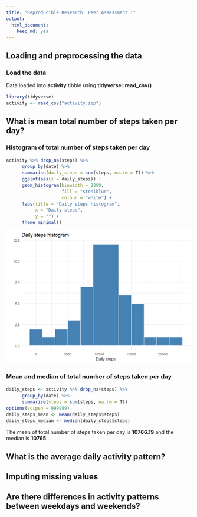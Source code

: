 ```yaml
---
title: "Reproducible Research: Peer Assessment 1"
output: 
  html_document:
    keep_md: yes
---
```



## Loading and preprocessing the data

### Load the data

Data loaded into **activity** tibble using **tidyverse::read_csv()** 


```r
library(tidyverse)
activity <- read_csv("activity.zip")
```

## What is mean total number of steps taken per day?

### Histogram of total number of steps taken per day


```r
activity %>% drop_na(steps) %>%
      group_by(date) %>% 
      summarise(daily_steps = sum(steps, na.rm = T)) %>% 
      ggplot(aes(x = daily_steps)) +
      geom_histogram(binwidth = 2000,
                     fill = "steelblue",
                     colour = "white") +
      labs(title = "Daily steps histogram",
           x = "Daily steps",
           y = "") +
      theme_minimal()
```

![](PA1_template_files/figure-html/stepshist-1.png)<!-- -->

### Mean and median of total number of steps taken per day


```r
daily_steps <- activity %>% drop_na(steps) %>%
      group_by(date) %>% 
      summarise(steps = sum(steps, na.rm = T))
options(scipen = 999999)
daily_steps_mean <- mean(daily_steps$steps)
daily_steps_median <- median(daily_steps$steps)
```

The mean of total number of steps taken per day is **10766.19** and the median is **10765**.


## What is the average daily activity pattern?



## Imputing missing values



## Are there differences in activity patterns between weekdays and weekends?
